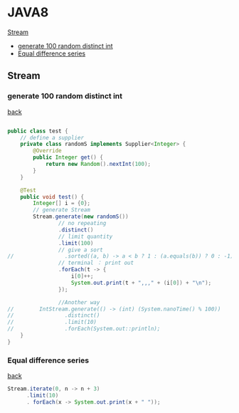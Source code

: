 # JAVA8
[Stream](#stream)
- [generate 100 random distinct int](#generate-100-random-distinct-int)
- [Equal difference series](#equal-difference-series)

## Stream
### generate 100 random distinct int
[back](#java8)
  ```Java

  public class test {
      // define a supplier
      private class randomS implements Supplier<Integer> {
          @Override
          public Integer get() {
              return new Random().nextInt(100);
          }
      }

      @Test
      public void test() {
          Integer[] i = {0};
          // generate Stream
          Stream.generate(new randomS())
                  // no repeating
                  .distinct()
                  // limit quantity
                  .limit(100)
                  // give a sort
  //                .sorted((a, b) -> a < b ? 1 : (a.equals(b)) ? 0 : -1)
                  // terminal ： print out 
                  .forEach(t -> {
                      i[0]++;
                      System.out.print(t + ",,," + (i[0]) + "\n");
                  });

                  //Another way
  //        IntStream.generate(() -> (int) (System.nanoTime() % 100))
  //                .distinct()
  //                .limit(10)
  //                .forEach(System.out::println);
      }
  }
  ```
  ### Equal difference series
  [back](#java8)
  ```java
  Stream.iterate(0, n -> n + 3)
        .limit(10)
        . forEach(x -> System.out.print(x + " "));
  ```
